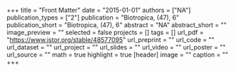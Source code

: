 +++
title = "Front Matter"
date = "2015-01-01"
authors = ["NA"]
publication_types = ["2"]
publication = "Biotropica, (47), 6"
publication_short = "Biotropica, (47), 6"
abstract = "NA"
abstract_short = ""
image_preview = ""
selected = false
projects = []
tags = []
url_pdf = "https://www.jstor.org/stable/48577095"
url_preprint = ""
url_code = ""
url_dataset = ""
url_project = ""
url_slides = ""
url_video = ""
url_poster = ""
url_source = ""
math = true
highlight = true
[header]
image = ""
caption = ""
+++
